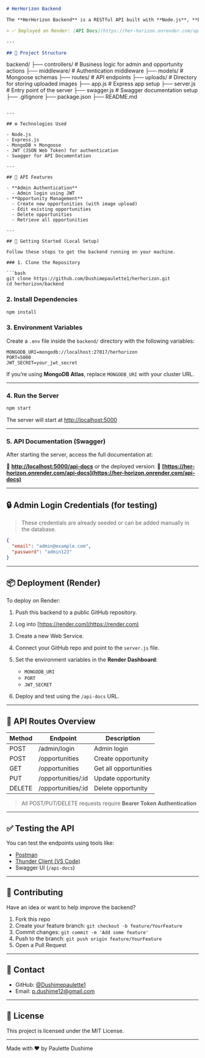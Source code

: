 ```md
# HerHorizon Backend

The **HerHorizon Backend** is a RESTful API built with **Node.js**, **Express**, and **MongoDB**. It powers the admin features of the HerHorizon platform, enabling secure login, opportunity management (create, edit, delete), and data retrieval for the frontend interface.

> ✅ Deployed on Render: [API Docs](https://her-horizon.onrender.com/api-docs/)

---

## 📁 Project Structure
```

backend/
├── controllers/ # Business logic for admin and opportunity actions
├── middleware/ # Authentication middleware
├── models/ # Mongoose schemas
├── routes/ # API endpoints
├── uploads/ # Directory for storing uploaded images
├── app.js # Express app setup
├── server.js # Entry point of the server
├── swagger.js # Swagger documentation setup
├── .gitignore
├── package.json
├── README.md

````

---

## ⚙️ Technologies Used

- Node.js
- Express.js
- MongoDB + Mongoose
- JWT (JSON Web Token) for authentication
- Swagger for API Documentation

---

## 🔐 API Features

- **Admin Authentication**
  - Admin login using JWT
- **Opportunity Management**
  - Create new opportunities (with image upload)
  - Edit existing opportunities
  - Delete opportunities
  - Retrieve all opportunities

---

## 🚀 Getting Started (Local Setup)

Follow these steps to get the backend running on your machine.

### 1. Clone the Repository

```bash
git clone https://github.com/Dushimepaulette1/herhorizon.git
cd herhorizon/backend
````

### 2. Install Dependencies

```bash
npm install
```

### 3. Environment Variables

Create a `.env` file inside the `backend/` directory with the following variables:

```env
MONGODB_URI=mongodb://localhost:27017/herhorizon
PORT=5000
JWT_SECRET=your_jwt_secret
```

If you’re using **MongoDB Atlas**, replace `MONGODB_URI` with your cluster URL.

---

### 4. Run the Server

```bash
npm start
```

The server will start at [http://localhost:5000](http://localhost:5000)

---

### 5. API Documentation (Swagger)

After starting the server, access the full documentation at:

📄 **[http://localhost:5000/api-docs](http://localhost:5000/api-docs)**
or the deployed version:
📄 **[https://her-horizon.onrender.com/api-docs](https://her-horizon.onrender.com/api-docs)**

---

## 🔒 Admin Login Credentials (for testing)

> These credentials are already seeded or can be added manually in the database.

```json
{
  "email": "admin@example.com",
  "password": "admin123"
}
```

---

## 📦 Deployment (Render)

To deploy on Render:

1. Push this backend to a public GitHub repository.
2. Log into [https://render.com](https://render.com)
3. Create a new Web Service.
4. Connect your GitHub repo and point to the `server.js` file.
5. Set the environment variables in the **Render Dashboard**:

   - `MONGODB_URI`
   - `PORT`
   - `JWT_SECRET`

6. Deploy and test using the `/api-docs` URL.

---

## 🔧 API Routes Overview

| Method | Endpoint            | Description           |
| ------ | ------------------- | --------------------- |
| POST   | /admin/login        | Admin login           |
| POST   | /opportunities      | Create opportunity    |
| GET    | /opportunities      | Get all opportunities |
| PUT    | /opportunities/\:id | Update opportunity    |
| DELETE | /opportunities/\:id | Delete opportunity    |

> All POST/PUT/DELETE requests require **Bearer Token Authentication**

---

## ✅ Testing the API

You can test the endpoints using tools like:

- [Postman](https://www.postman.com/)
- [Thunder Client (VS Code)](https://www.thunderclient.com/)
- Swagger UI (`/api-docs`)

---

## 🤝 Contributing

Have an idea or want to help improve the backend?

1. Fork this repo
2. Create your feature branch: `git checkout -b feature/YourFeature`
3. Commit changes: `git commit -m 'Add some feature'`
4. Push to the branch: `git push origin feature/YourFeature`
5. Open a Pull Request

---

## 📧 Contact

- GitHub: [@Dushimepaulette1](https://github.com/Dushimepaulette1)
- Email: [p.dushime12@gmail.com](mailto:p.dushime12@gmail.com)

---

## 📄 License

This project is licensed under the MIT License.

---

Made with ❤️ by Paulette Dushime

```

```
